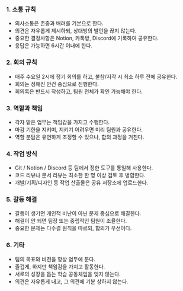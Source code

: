 ### 1. 소통 규칙

- 의사소통은 존중과 배려를 기본으로 한다.
- 의견은 자유롭게 제시하되, 상대방의 발언을 끊지 않는다.
- 중요한 결정사항은 Notion, 카톡방, Discord에 기록하여 공유한다.
- 응답은 가능하면 6시간 이내에 한다.

### 2. 회의 규칙

- 매주 수요일 2시에 정기 회의를 하고, 불참/지각 시 최소 하루 전에 공유한다.
- 회의는 정해진 안건 중심으로 진행한다.
- 회의록은 반드시 작성하고, 팀원 전체가 확인 가능해야 한다.

### 3. 역할과 책임

- 각자 맡은 업무는 책임감을 가지고 수행한다.
- 마감 기한을 지키며, 지키기 어려우면 미리 팀원과 공유한다.
- 역할 분담은 유연하게 조정할 수 있으나, 합의 과정을 거친다.

### 4. 작업 방식

- Git / Notion / Discord 등 팀에서 정한 도구를 통일해 사용한다.
- 코드 리뷰나 문서 리뷰는 최소한 한 명 이상 검토 후 병합한다.
- 개발/기획/디자인 등 작업 산출물은 공유 저장소에 업로드한다.

### 5. 갈등 해결

- 갈등이 생기면 개인적 비난이 아닌 문제 중심으로 해결한다.
- 해결이 안 되면 팀장 또는 중립적인 팀원이 조율한다.
- 중요한 문제는 다수결 원칙을 따르되, 합의가 우선이다.

### 6. 기타

- 팀의 목표와 비전을 항상 염두에 둔다.
- 즐겁게, 하지만 책임감을 가지고 활동한다.
- 서로의 성장을 돕는 학습 공동체임을 잊지 않는다.
- 의견은 자유롭게 내고, 그 의견에 기분 상하지 않는다.
